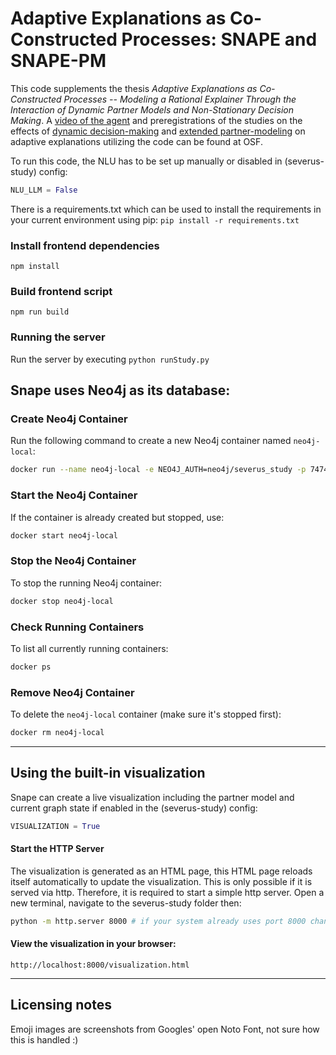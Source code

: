# Adaptive Explanations as Co-Constructed Processes: SNAPE and SNAPE-PM
This code supplements the thesis _Adaptive Explanations as Co-Constructed Processes -- Modeling a Rational Explainer Through the Interaction of Dynamic Partner Models and Non-Stationary Decision Making_. A [video of the agent](https://doi.org/10.17605/OSF.IO/DAQV9) and preregistrations of the studies on the effects of [dynamic decision-making](https://doi.org/10.17605/OSF.IO/EBH27) and [extended partner-modeling](https://doi.org/10.17605/OSF.IO/DAQV9) on adaptive explanations utilizing the code can be found at OSF.

To run this code, the NLU has to be set up manually or disabled in (severus-study) config:

```py
NLU_LLM = False
```

There is a requirements.txt which can be used to install the requirements in your current environment using
pip:
```pip install -r requirements.txt```

### Install frontend dependencies
```npm install```

### Build frontend script
```npm run build```


### Running the server
Run the server by executing
```python runStudy.py```


## Snape uses Neo4j as its database:

### Create Neo4j Container
Run the following command to create a new Neo4j container named `neo4j-local`:

```sh
docker run --name neo4j-local -e NEO4J_AUTH=neo4j/severus_study -p 7474:7474 -p 7687:7687 neo4j:4.4.37     
```

### Start the Neo4j Container
If the container is already created but stopped, use:

```sh
docker start neo4j-local
```

### Stop the Neo4j Container
To stop the running Neo4j container:

```sh
docker stop neo4j-local
```

### Check Running Containers
To list all currently running containers:

```sh
docker ps
```

### Remove Neo4j Container
To delete the `neo4j-local` container (make sure it's stopped first):

```sh
docker rm neo4j-local
```

---
## Using the built-in visualization
Snape can create a live visualization including the partner model and current graph state if enabled in the (severus-study) config:
```py
VISUALIZATION = True
```
#### Start the HTTP Server
The visualization is generated as an HTML page, this HTML page reloads itself automatically to update the visualization.
This is only possible if it is served via http. Therefore, it is required to start a simple http server.
Open a new terminal, navigate to the severus-study folder then:
```sh
python -m http.server 8000 # if your system already uses port 8000 change this to an unused port
```
#### View the visualization in your browser:
```url
http://localhost:8000/visualization.html
```

---

## Licensing notes
Emoji images are screenshots from Googles' open Noto Font, not sure how this is handled :)
